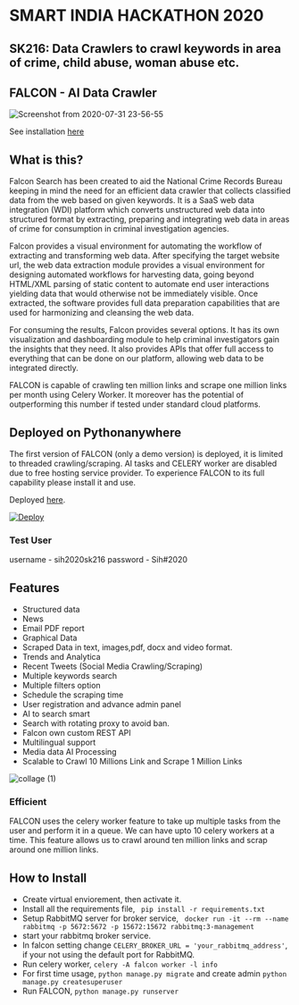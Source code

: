 # SMART INDIA HACKATHON 2020

## SK216: Data Crawlers to crawl keywords in area of crime, child abuse, woman abuse etc.

## FALCON - AI Data Crawler

![Screenshot from 2020-07-31 23-56-55](https://user-images.githubusercontent.com/28597524/89068756-872ed980-d38f-11ea-99ca-829d82cc43f9.png "FALCON")

See installation [here](#how-to-install)

## What is this?
Falcon Search has been created to aid the National Crime Records Bureau keeping in mind the need for an efficient data crawler that collects classified data from the web based on given keywords. It is a SaaS web data integration (WDI) platform which converts unstructured web data into structured format by extracting, preparing and integrating web data in areas of crime for consumption in criminal investigation agencies. 


Falcon provides a visual environment for automating the workflow of extracting and transforming web data. After specifying the target website url, the web data extraction module provides a visual environment for designing automated workflows for harvesting data, going beyond HTML/XML parsing of static content to automate end user interactions yielding data that would otherwise not be immediately visible. Once extracted, the software provides full data preparation capabilities that are used for harmonizing and cleansing the web data. 

For consuming the results, Falcon provides several options. It has its own visualization and dashboarding module to help criminal investigators gain the insights that they need. It also provides APIs that offer full access to everything that can be done on our platform, allowing web data to be integrated directly.  


FALCON is capable of crawling ten million links and scrape one million links per month using Celery Worker. It moreover has the potential of outperforming this number if tested under standard cloud platforms. 


## Deployed on Pythonanywhere
The first version of FALCON (only a demo version) is deployed, it is limited to threaded crawling/scraping. AI tasks and CELERY worker are disabled due to free hosting service provider. To experience FALCON to its full capability please install it and use.

Deployed [here](http://sih2020sk216slytherin.pythonanywhere.com "here").

[![Deploy](https://www.pythonanywhere.com/static/anywhere/images/PA-logo.svg)](http://sih2020sk216slytherin.pythonanywhere.com)

### Test User
username - sih2020sk216
password - Sih#2020


## Features
- Structured data
- News 
- Email PDF report
- Graphical Data
- Scraped Data in text, images,pdf, docx and video format.
- Trends and Analytica
- Recent Tweets (Social Media Crawling/Scraping)
- Multiple keywords search
- Multiple filters option
- Schedule the scraping time
- User registration and advance admin panel
- AI to search smart
- Search with rotating proxy to avoid ban.
- Falcon own custom REST API
- Multilingual support
- Media data AI Processing
- Scalable to Crawl 10 Millions Link and Scrape 1 Million Links


![collage (1)](https://user-images.githubusercontent.com/28597524/89094557-b4f13e00-d3e2-11ea-8bb6-13c6b3111271.jpg "FALCON Results")





### Efficient
FALCON uses the celery worker feature to take up multiple tasks from the user and perform it in a queue.
We can have upto 10 celery workers at a time. This feature allows us to crawl around ten million links and scrap around one million links.


## How to Install
- Create virtual enviorement, then activate it.
- Install all the requirements file, ``` pip install -r requirements.txt```
- Setup RabbitMQ server for broker service, ``` docker run -it --rm --name rabbitmq -p 5672:5672 -p 15672:15672 rabbitmq:3-management```
- start your rabbitmq broker service.
- In falcon setting change ```CELERY_BROKER_URL = 'your_rabbitmq_address'```, if your not using the default port for RabbitMQ.
- Run celery worker, ```celery -A falcon worker -l info```
- For first time usage, ```python manage.py migrate``` and create admin ```python manage.py createsuperuser```
- Run FALCON, ```python manage.py runserver```






